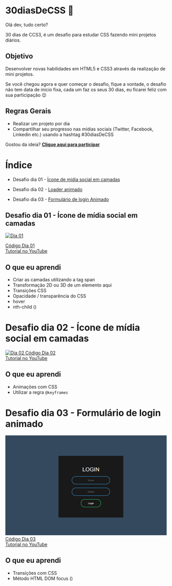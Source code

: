 # 30diasDeCSS 🎫
 

Olá dev, tudo certo?

30 dias de CCS3, é um desafio para estudar CSS fazendo mini projetos diários.

## Objetivo
Desenvolver novas habilidades em HTML5 e CSS3 através da realização de mini projetos. 

Se você chegou agora e quer começar o desafio, fique a vontade, o desafio não tem data de inicio fixa, cada um faz os seus 30 dias, eu ficarei feliz com sua participação :wink:

## Regras Gerais
* Realizar um projeto por dia
* Compartilhar seu progresso nas mídias sociais (Twitter, Facebook, Linkedin etc.) usando a hashtag #30diasDeCSS

Gostou da ideia? <a href="https://github.com/HeberSilverio/30diasDeCSS/issues/1"> <strong> Clique aqui para participar</strong></a>

# Índice
 
* Desafio dia 01 - <a href="https://github.com/HeberSilverio/30diasDeCSS#desafio-dia-01---%C3%ADcone-de-m%C3%ADdia-social-em-camadas">Ícone de mídia social em camadas</a> 
* Desafio dia 02 - <a href="https://github.com/HeberSilverio/30diasDeCSS/tree/main/Dia%2002">Loader animado</a> 

* Desafio dia 03 - <a href="https://github.com/HeberSilverio/30diasDeCSS/tree/main/Dia%2003">Formulário de login Animado</a> 

## Desafio dia 01 - Ícone de mídia social em camadas
<a target="_blank" rel="noopener noreferrer" href="https://user-images.githubusercontent.com/37448340/88348819-d38d7000-cd24-11ea-99d1-39b04afb77f2.gif">
    <img src="https://user-images.githubusercontent.com/37448340/88348819-d38d7000-cd24-11ea-99d1-39b04afb77f2.gif" alt="Dia 01" style="max-width: 100%;">
</a>

<a href="https://github.com/HeberSilverio/30diasDeCSS/tree/main/Dia%2001">Código Dia 01</a> </br>
<a href="">Tutorial no YouTube</a> 

## O que eu aprendi
* Criar as camadas utilizando a tag span
* Transformação 2D ou 3D de um elemento aqui
* Transições CSS
* Opacidade / transparência do CSS
* hover
* nth-child ()

# Desafio dia 02 - Ícone de mídia social em camadas
<a target="_blank" rel="noopener noreferrer" href="">
    <img src="" alt="Dia 02" style="max-width: 100%;">
</a>
<a href="https://github.com/HeberSilverio/30diasDeCSS/tree/main/Dia%2002">Código Dia 02</a> </br>
<a href="">Tutorial no YouTube</a> 

## O que eu aprendi
* Animações com CSS
* Utilizar a regra `@keyframes`

# Desafio dia 03 - Formulário de login animado 
<a target="_blank" rel="noopener noreferrer" href="https://raw.githubusercontent.com/HeberSilverio/30diasDeCSS/main/Dia%2003/gif/Dia_03.gif">
    <img src="https://raw.githubusercontent.com/HeberSilverio/30diasDeCSS/main/Dia%2003/gif/Dia_03.gif" alt="Dia 02" style="max-width: 100%;">
</a>
<a href="https://github.com/HeberSilverio/30diasDeCSS/tree/main/Dia%2003">Código Dia 03</a> </br>
<a href="">Tutorial no YouTube</a> 

## O que eu aprendi
* Transições com CSS
* Método HTML DOM focus ()
